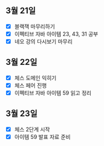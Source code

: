 ## 3월 21일

- [x] 블랙잭 마무리하기
- [x] 이펙티브 자바 아이템 23, 43, 31 공부
- [x] 네오 강의 다시보기 마무리

## 3월 22일

- [x] 체스 도메인 익히기
- [x] 체스 페어 진행
- [x] 이펙티브 자바 아이템 59 읽고 정리

## 3월 23일

- [x] 체스 2단계 시작
- [x] 아이템 59 발표 자료 준비
